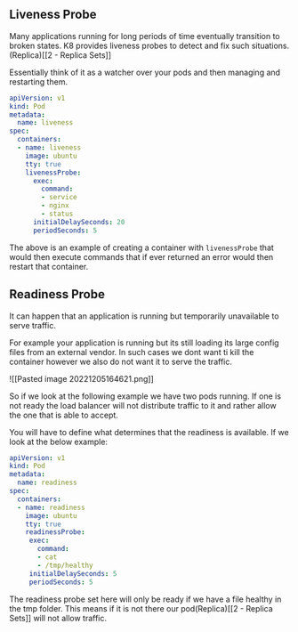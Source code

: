## Liveness Probe

Many applications running for long periods of time eventually transition to broken states. K8 provides liveness probes to detect and fix such situations.(Replica)[[2 - Replica Sets]]

Essentially think of it as a watcher over your pods and then managing and restarting them.

```yaml
apiVersion: v1
kind: Pod
metadata:
  name: liveness
spec:
  containers:
  - name: liveness
    image: ubuntu
    tty: true
    livenessProbe:
      exec:
        command:
        - service
        - nginx
        - status
      initialDelaySeconds: 20
      periodSeconds: 5
```

The above is an example of creating a container with `livenessProbe` that would then execute commands that if ever returned an error would then restart that container.

## Readiness Probe

It can happen that an application is running but temporarily unavailable to serve traffic.

For example your application is running but its still loading its large config files from an external vendor. In such cases we dont want ti kill the container however we also do not want it to serve the traffic.

![[Pasted image 20221205164621.png]]

So if we look at the following example we have two pods running. If one is not ready the load balancer will not distribute traffic to it and rather allow the one that is able to accept.

You will have to define what determines that the readiness is available. If we look at the below example:

```yaml
apiVersion: v1
kind: Pod
metadata:
  name: readiness
spec:
  containers:
  - name: readiness
    image: ubuntu
    tty: true
    readinessProbe:
     exec:
       command:
       - cat
       - /tmp/healthy
     initialDelaySeconds: 5
     periodSeconds: 5
```

The readiness probe set here will only be ready if we have a file healthy in the tmp folder. This means if it is not there our pod(Replica)[[2 - Replica Sets]] will not allow traffic.